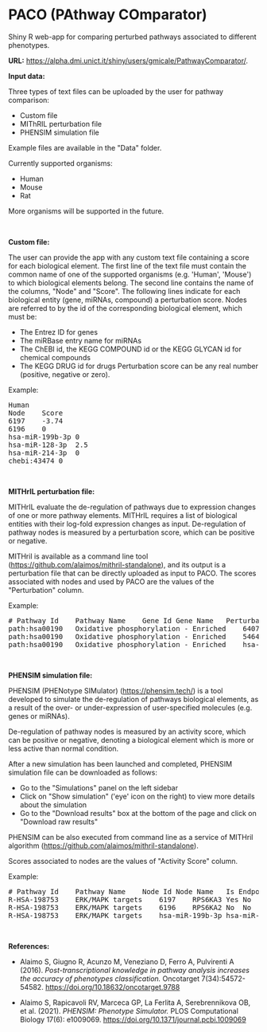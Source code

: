 # PACO (PAthway COmparator)
Shiny R web-app for comparing perturbed pathways associated to different phenotypes.

<b>URL:</b>
<a href="https://alpha.dmi.unict.it/shiny/users/gmicale/PathwayComparator/">https://alpha.dmi.unict.it/shiny/users/gmicale/PathwayComparator/</a>.

<b>Input data:</b>

Three types of text files can be uploaded by the user for pathway comparison:
- Custom file
- MIThRIL perturbation file
- PHENSIM simulation file

Example files are available in the "Data" folder.

Currently supported organisms:
- Human
- Mouse
- Rat

More organisms will be supported in the future.

<br/>

<b>Custom file:</b>

The user can provide the app with any custom text file containing a score for each biological element.
The first line of the text file must contain the common name of one of the supported organisms (e.g. 'Human', 'Mouse') to which biological elements belong. 
The second line contains the name of the columns, "Node" and "Score".
The following lines indicate for each biological entity (gene, miRNAs, compound) a perturbation score.
Nodes are referred to by the id of the corresponding biological element, which must be: 
- The Entrez ID for genes
- The miRBase entry name for miRNAs
- The ChEBI id, the KEGG COMPOUND id or the KEGG GLYCAN id for chemical compounds
- The KEGG DRUG id for drugs
Perturbation score can be any real number (positive, negative or zero).

Example:

<pre>
Human
Node	Score
6197	-3.74
6196	0
hsa-miR-199b-3p	0
hsa-miR-128-3p	2.5
hsa-miR-214-3p	0
chebi:43474	0
</pre>

<br/>

<b>MITHrIL perturbation file:</b>

MITHrIL evaluate the de-regulation of pathways due to expression changes of one or more pathway elements. MITHrIL requires a list of biological entities with their log-fold expression changes as input. De-regulation of pathway nodes is measured by a perturbation score, which can be positive or negative.

MITHril is available as a command line tool (<a href="https://github.com/alaimos/mithril-standalone">https://github.com/alaimos/mithril-standalone</a>), and its output is a perturbation file that can be directly uploaded as input to PACO. The scores associated with nodes and used by PACO are the values of the "Perturbation" column.

Example:

<pre>
# Pathway Id	Pathway Name	Gene Id	Gene Name	Perturbation	Accumulator	pValue
path:hsa00190	Oxidative phosphorylation - Enriched	64077	LHPP	0.45	1.36	1.0
path:hsa00190	Oxidative phosphorylation - Enriched	5464	PPA1	2.10	3.56	1.0
path:hsa00190	Oxidative phosphorylation - Enriched	hsa-miR-101-3p	hsa-miR-101-3p	-0.79	-2.45	1.0
</pre>

<br/>

<b>PHENSIM simulation file:</b>

PHENSIM (PHENotype SIMulator) (<a href="https://phensim.tech/">https://phensim.tech/</a>) is a tool developed to simulate the de-regulation of pathways biological elements, as a result of the over- or under-expression of user-specified molecules (e.g. genes or miRNAs).

De-regulation of pathway nodes is measured by an activity score, which can be positive or negative, denoting a biological element which is more or less active than normal condition.

After a new simulation has been launched and completed, PHENSIM simulation file can be downloaded as follows:
- Go to the "Simulations" panel on the left sidebar
- Click on "Show simulation" ('eye' icon on the right) to view more details about the simulation
- Go to the "Download results" box at the bottom of the page and click on "Download raw results"

PHENSIM can be also executed from command line as a service of MITHril algorithm (<a href="https://github.com/alaimos/mithril-standalone">https://github.com/alaimos/mithril-standalone</a>).

Scores associated to nodes are the values of "Activity Score" column.

Example:

<pre>
# Pathway Id	Pathway Name	Node Id	Node Name	Is Endpoint	Is Direct Target	Activity Score	P-Value	Adjusted P-Value	Log-Probabilities (Activation, Inhibition, Others)	Pathway Activity Score	Pathway p-value	Pathway Adjusted p-value	Pathway Log-Probabilities (Activation, Inhibition, Others)	Direct Targets	Average Node Perturbation	Average Pathway Perturbation
R-HSA-198753	ERK/MAPK targets	6197	RPS6KA3	Yes	No	0.0	0.9980000000000008	1.0	-20.72326583994641,-20.72326583994641,-1.999999945436137E-9	0.0	0.5760000000000004	1.0	-20.72326583994641,-20.72326583994641,-1.999999945436137E-9		0.0	-2.4006391023997053E-5
R-HSA-198753	ERK/MAPK targets	6196	RPS6KA2	No	No	0.0	0.9960000000000008	1.0	-20.72326583994641,-20.72326583994641,-1.999999945436137E-9	0.0	0.5760000000000004	1.0	-20.72326583994641,-20.72326583994641,-1.999999945436137E-9		0.0	-2.4006391023997053E-5
R-HSA-198753	ERK/MAPK targets	hsa-miR-199b-3p	hsa-miR-199b-3p	No	No	0.0	0.9970000000000008	1.0	-20.72326583994641,-20.72326583994641,-1.999999945436137E-9	0.0	0.5760000000000004	1.0	-20.72326583994641,-20.72326583994641,-1.999999945436137E-9		-6.314636151692764E-13	-2.4006391023997053E-5
</pre>

<br/>

<b>References:</b>

- Alaimo S, Giugno R, Acunzo M, Veneziano D, Ferro A, Pulvirenti A (2016). <i>Post-transcriptional knowledge in pathway analysis increases the accuracy of phenotypes classification.</i> Oncotarget 7(34):54572-54582. <a href="https://doi.org/10.18632/oncotarget.9788">https://doi.org/10.18632/oncotarget.9788</a>

- Alaimo S, Rapicavoli RV, Marceca GP, La Ferlita A, Serebrennikova OB, et al. (2021). <i>PHENSIM: Phenotype Simulator.</i> PLOS Computational Biology 17(6): e1009069. <a href="https://doi.org/10.1371/journal.pcbi.1009069">https://doi.org/10.1371/journal.pcbi.1009069</a>

